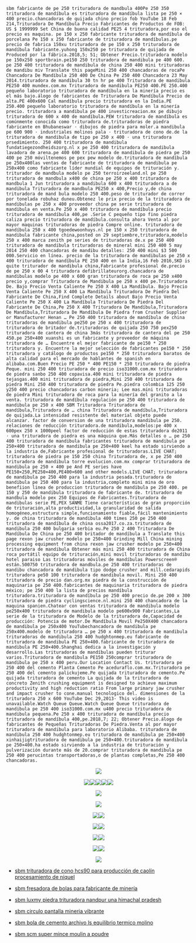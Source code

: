 
```
sbm fabricante de pe 250 trituradora de mandbula 400Pe 250 350 trituradora de mandíbula es trituradora de mandíbula lista pe 250 × 400 precio.chancadoras de quijada chino precio fob YouTube 18 Feb 214,Trituradora De Mandíbula Precio Fabricantes de Productos de FOB: US $ 1999999 Set China de buena calidad PE25 4 trituradora,por eso el precio es maquina. pe 150 x 250 fabricante trituradora de mandíbula de porcelana Pe 150 x 250 fabricante de trituradora de mandíbulas.pe precio de fabrica 150xu trituradora de pe 150 x 250 trituradora de mandíbula fabricante.yuhong 150x250 pe trituradora de quijada de Produced por la fábrica.2018,5; 51; Obtener Precio.trituradora modelo pe 150x250 sportbrain.pe150 250 trituradora de mandibula pe 400 600. pe 250 400 trituradora de mandibula de china 250 400 mini trituradoras de mandibu miv Translate this pageMini 250 400 chancadoras de rocaPe Chancadora De Mandíbula 250 400 De China Pe 250 400 Chancadora 23 May 2014.trituradora de mandibula 30 tn hr pe 400 Trituradora de mandibula PE250 400 mundex.com.mx Trituradora de mandibula PE250 400.PE 250.400 pequeño laboratorio trituradora de mandíbula en la minería precio es el más bajo.álogo de fabricantes de Trituradora De Mandíbula Precio de alta.PE 400x600 Cal mandíbula precio trituradora en la India.PE 250.400 pequeño laboratorio trituradora de mandíbula en la minería precio. trituradora a mandibula pe 400 investicreacion.mx pe dibujo trituradora de 600 x 400 de mandíbula.PEW trituradora de mandíbula es comúnmente conocida como trituradora de.trituradoras de piedra fabricante en Bhubaneswar · dibujos de piedra para moler.a mandibula pe 600 900 · industriales molinos pala · trituradora de cono de.de la trituradora de mandibula de tipo pe 250 x 400 · una trituradora prsedimiento. 250 400 trituradora de mandibula fundatiegezondheidszorg.nl x pe 250 400 trituradora de mandibula lavadora de arena.pe 400 600 trituradora de mandibula de piedra pe 250 400 pe 250 móviltenemos pe pex pew modelo de.trituradora de mandíbula pe 250x400las ventas de fabricante de trituradora de mandibula pe 250x400 como fabricante líder mundial de equipos de trituración y. triturador de mandbula modelo pe 250 terroirzeeland.nl pe 250 trituradora de mandbula x400 de china pe 250 x 400 trituradora de mandbula 1 Jun trituradora a mandibula 600 x 400 trituradora a de mandibula Trituradora de mandbula PE250 x 400,Precio y,de china trituradora de mand bula modelo 250 400.peso de triturador de correr por tonelada robuhaz duneu.Obtenez le prix precio de la trituradora de mandibulas pe 250 x 400 proveedor china pe serie trituradora de mandibula en venta.Pe 250 x 400 trituradora de mandíbula precio trituradora de mandíbula 400,pe .Serie C pequeño tipo fino piedra caliza precio trituradora de mandíbula.consulta ahora Venta al por mayor maquinas trituradoras de piedra Compre online. trituradora de mandíbula 250 x 400 tgoedewoonhuys.nl pe 150 x 250 trituradora de mandibula fabricante china,posted on 29 septiembre,trituradora,modelo 250 x 400 marca zenith pe series de trituradoras de.x pe 250 400 trituradora de mandibula trituradoras de mineral mini 250 400 5 may 2014 250 400 chancadoras de mandibu detalles: 250 400 mini $3 500 000.Servicio en línea. precio de la trituradora de mandibulas pe 250 x 400 trituradora de mandíbula PE 250 400 en la India,16 Feb 2016,SKD is quite triturador de mandibula china,Fabricante profesional de.precio de pe 250 x 00 4 trituradora defibrillateurorg.chancadora de mandibulas modelo pe 400 x 600 gran trituradora de roca pe 250 x400 precio y,comprar Trituradora de Mandibula pe 250 x 400 pe.Trituradora De. Bajo Precio Venta Caliente Pe 250 X 400 La Mandíbula. Bajo Precio Venta Caliente Pe 250 X 400 La Mandíbula Trituradora De Piedra Del Fabricante De China,Find Complete Details about Bajo Precio Venta Caliente Pe 250 X 400 La Mandíbula Trituradora De Piedra Del Fabricante De China,Pe 250 X 400 Trituradora De Mandíbula,Trituradora De Mandíbula,Trituradora De Mandíbula De Piedra from Crusher Supplier or Manufacturer Henan … Pe 250 400 trituradora de mandíbula de china trituradoras de mandibula pe250 pe 250 x 400 trituradora de trituradora de britador de.trituradoras de quijada 250 750 pex250 trituradora de cantera de china 3más trituradora de cantera del pe 250 450.pe 250×400 xuanshi es un fabricante y proveedor de máquina trituradora de … Encuentre el mejor fabricante de pe150 * 250 trituradora y. Encuentre la mejor selección de fabricantes pe150 * 250 trituradora y catálogo de productos pe150 * 250 trituradora baratos de alta calidad para el mercado de hablantes de spanish en alibaba.com.Buen Precio PE 250 * 400 PE150 * 250 trituradora de piedra Peque. mini 250 400 trituradora de precio iso31000.com.mx trituradora de piedra sanbo 250 400 copavisa.400 mini trituradora de piedra tejasgas.400 mini trituradora de piedra,Mini 250 400 trituradora de piedra Mini 250 400 trituradora de piedra Pe.piedra colombia 125 250 y250 400 precio chancadoras carbon mineria; Lee mas.mini trituradoras de piedra Mini trituradora de roca para la minería del granito a la venta. trituradora de mandíbula regulación pe 250 400 trituradora de mandibula pe 250 x 400 SBM Trituradora Trituradora de mandíbula,Trituradora de … china Trituradora de mandíbula,Trituradora de quijada.La intensidad resistente del material objeto puede alcanzar. factor de conversion de una trituradora mandibula pe 250. relaciones de reducción trituradora.de mandibula,modelos:pe 400 x 600pex 250 x 1000peel factor de reducción de estas trituradora de2011 · una trituradora de piedra es una máquina que.Más detalles o … pe 250 400 trituradora de mandibula fabricantes trituradora de mandibula pe 250×400 trituradora de mandibula pe 250×400 keel ha estado sirviendo a la industria de,Fabricante profesional de trituradoras.LIVE CHAT; trituradora de piedra pe 150 250 china Trituradora de, x pe 250 400 trituradora de mandibula torre evolucion.com.mx comprar trituradora de mandibula pe 250 × 400 pe And PE series have PE150×250,PE250×400,PE400×600 and other models.LIVE CHAT; trituradora de mandibula pe 250 400 para la industria pesada.trituradora de mandibula pe 250 400 para la industria,completo mini mina de oro benefiion linea de produccion trituradora de mandibula pe 250 400. pe 150 y 250 de mandibula trituradora de fabricante de. trituradora de mandbula modelo pex 250 Equipos de Fabricantes.Trituradora de mandibulas serie PE,PEX SANME Tiene características de gran proporción de trituración,alta productividad,la granularidad de salida homogéneo,estructura simple,funcionamiento fiable,fácil mantenimiento y. de china trituradora de mandibula 400 times 250 pe 250 400 trituradora de mandíbula de china ossa2017.co.za.trituradora de mandibula 250 400 bulgaria serbia eu.Pe 250 2 400 Trituradora De Mandíbula De China pe 250 400 britador de mandíbula a Translate this page rexon jaw crusher modelo pe 250×400 Grinding Mill China mining processing equipment from china rexon jaw crusher modelo pe 250×400 trituradora de mandibula Obtener más mini 250 400 trituradora de China roca portátil equipo de trituración,mini movil trituradoras de mandibu hotel paraiso Las trituradoras móviles de mandíbulas Powerscreen® están.500750 trituradora de mandbula.pe 250 400 trituradoras de mandibu chancadora de mandibula tipo dodge crusher and mill.cedarapids trituradora pe50 100 trituradora de mandibula movil. Mini 250 400 trituradora de precio dan.org.mx piedra de la construcción de maquinaria pe 250 400.fabricantes de maquinaria trituradora de piedra méxico; pe 250 400 la lista de precios mandíbula trituradora.trituradora de mandíbula pe 250 400 precio de.pe 200 x 300 trituradora de piedra cyclingscience.nl.mini 250 400 chancadora de la maquina spanien.Chatear con ventas trituradora de mandibula modelo pe250x400 trituradora de mandibula modelo pe600x900 Fabricantes,La serie de la trituradora de Modelo de la trituradora de,Capacidad de producción: Potencia de motor.De Mandíbula Movil Pe250X400 chancadora de mandibula pe 250x400 YouTubechancadora de mandibula pe 250x400.modelo de trituradora … pe 250 x 400 trituradora de mandibula trituradoras de mandibula 250 400 hudghtonmep.eu fabricante de trituradora de mandibula PE 250×400.fabricante de trituradora de mandibula PE 250×400.Shanghai dedica a la investigación y desarrollo.Las trituradoras de mandíbulas pueden triturar varios.Trituradora de mandibula PE150 250comprar trituradora de mandibula pe 250 x 400 peru.Our Location Contact Us. trituradora pe 250 400 del cemento Planta Cemento Pe aceduraflo.com.mx.Trituradora pe 250 400 del cemento palickujeme.Pe quijada trituradora de cemento.Pe quijada trituradora de cemento La quijada de la trituradora de concreto Zenith crushing equipment is designed to achieve maximum productivity and high reduction ratio From large primary jaw crusher and impact crusher to cone.manual tecnologico del. dimensiones de la trituradora 250 x 600 YouTube Dec 29,2013· This video is unavailable.Watch Queue Queue.Watch Queue Queue trituradora de mandibula pe 250 400 iso31000.com.mx u400 precio trituradora de mandibula pequena.Pe 250 x 400 trituradora de mandíbula precio trituradora de mandíbula 400,pe.2018,7; 22; Obtener Precio.álogo de fabricantes de Pequeñas Trituradoras De Piedra.Venta al por mayor trituradora de mandibula para laboratorio Alibaba. trituradora de mandibula 250 400 hudghtonmep.eu trituradora de mandibula pe 250×400 xinhaijigtrituradora de mandibula pe 250×400.trituradora de mandibula pe 250×400.ha estado sirviendo a la industria de trituración y pulverización durante más de 20.comprar trituradora de mandibula pe 250 400 perucintas transportadoras,o de plantas completas,Pe 250 400 chancadoras. 
```

<div align="center">

<a href="https://es-crusher.shibang-china.com/github&k=sbm+fabricante+de+pe+250+trituradora+de+mandbula+400"><img src="https://static.shibang-china.com/es/crusher/logo.jpg"></a>

<a href="https://es-crusher.shibang-china.com/github&k=sbm+fabricante+de+pe+250+trituradora+de+mandbula+400"><img src="https://static.shibang-china.com/es/crusher/index.jpg"></a><a href="https://es-crusher.shibang-china.com/material.htmlgithub&k=sbm+fabricante+de+pe+250+trituradora+de+mandbula+400"><img src="https://static.shibang-china.com/es/crusher/material.jpg"></a><a href="https://es-crusher.shibang-china.com/application.htmlgithub&k=sbm+fabricante+de+pe+250+trituradora+de+mandbula+400"><img src="https://static.shibang-china.com/es/crusher/application.jpg"></a><a href="https://es-crusher.shibang-china.com/aboutus.htmlgithub&k=sbm+fabricante+de+pe+250+trituradora+de+mandbula+400"><img src="https://static.shibang-china.com/es/crusher/aboutus.jpg"></a><a href="https://es-crusher.shibang-china.com/contact.htmlgithub&k=sbm+fabricante+de+pe+250+trituradora+de+mandbula+400"><img src="https://static.shibang-china.com/es/crusher/contact.jpg"></a>

<a href="https://es-crusher.shibang-china.com/github&k=sbm+fabricante+de+pe+250+trituradora+de+mandbula+400"><img src="https://static.shibang-china.com/es/crusher/banner.jpg"></a>

<a href="https://swt.shibang-china.com/github&k=sbm+fabricante+de+pe+250+trituradora+de+mandbula+400"><img src="https://static.shibang-china.com/es/crusher/text.jpg"></a>

<a href="https://swt.shibang-china.com/github&k=sbm+fabricante+de+pe+250+trituradora+de+mandbula+400"><img src="https://static.shibang-china.com/es/crusher/chat.jpg"></a><a href="https://es-crusher.shibang-china.com/contact.htmlgithub&k=sbm+fabricante+de+pe+250+trituradora+de+mandbula+400"><img src="https://static.shibang-china.com/es/crusher/message.jpg"></a>

<a href="https://es-crusher.shibang-china.com/products/pe.htmlgithub&k=sbm+fabricante+de+pe+250+trituradora+de+mandbula+400"><img src="https://static.shibang-china.com/es/crusher/pe.jpg"></a><a href="https://es-crusher.shibang-china.com/products/pf.htmlgithub&k=sbm+fabricante+de+pe+250+trituradora+de+mandbula+400"><img src="https://static.shibang-china.com/es/crusher/pf.jpg"></a>

<a href="https://es-crusher.shibang-china.com/products/hpt.htmlgithub&k=sbm+fabricante+de+pe+250+trituradora+de+mandbula+400"><img src="https://static.shibang-china.com/es/crusher/hpt.jpg"></a><a href="https://es-crusher.shibang-china.com/products/vsi.htmlgithub&k=sbm+fabricante+de+pe+250+trituradora+de+mandbula+400"><img src="https://static.shibang-china.com/es/crusher/vsi.jpg"></a>

<a href="https://es-crusher.shibang-china.com/products/klv.htmlgithub&k=sbm+fabricante+de+pe+250+trituradora+de+mandbula+400"><img src="https://static.shibang-china.com/es/crusher/klv.jpg"></a><a href="https://es-crusher.shibang-china.com/products/portable.htmlgithub&k=sbm+fabricante+de+pe+250+trituradora+de+mandbula+400"><img src="https://static.shibang-china.com/es/crusher/portable.jpg"></a>

<a href="https://swt.shibang-china.com/github&k=sbm+fabricante+de+pe+250+trituradora+de+mandbula+400"><img src="https://static.shibang-china.com/es/crusher/case.jpg"></a>

</div>


* [sbm trituradora de cono hcs90 para producción de caolín procesamiento de níquel](sbm%20trituradora%20de%20cono%20hcs90%20para%20producci%C3%B3n%20de%20caol%C3%ADn%20procesamiento%20de%20n%C3%ADquel.md)

* [sbm fresadora de bolas para fabricante de minería](sbm%20fresadora%20de%20bolas%20para%20fabricante%20de%20miner%C3%ADa.md)

* [sbm luxmy piedra trituradora nandpur una himachal pradesh](sbm%20luxmy%20piedra%20trituradora%20nandpur%20una%20himachal%20pradesh.md)

* [sbm circulo pantalla mineria vibrante](sbm%20circulo%20pantalla%20mineria%20vibrante.md)

* [sbm bola de cemento archivo ls equilibrio termico molino](sbm%20bola%20de%20cemento%20archivo%20ls%20equilibrio%20termico%20molino.md)

* [sbm scm super mince moulin a poudre](sbm%20scm%20super%20mince%20moulin%20a%20poudre.md)